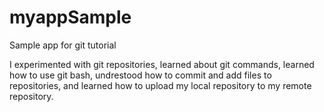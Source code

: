 # myappSample
Sample app for git tutorial

I experimented with git repositories, learned about git commands, learned how to use git bash, undrestood how to commit and add files to repositories, and learned how to upload my local repository to my 
remote repository. 
